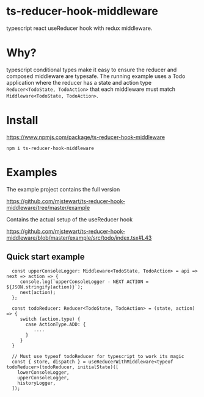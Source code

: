 # ts-reducer-hook-middleware

typescript react useReducer hook with redux middleware.

# Why?

typescript conditional types make it easy to ensure the reducer and composed middleware are typesafe.
The running example uses a Todo application where the reducer has a state and action type `Reducer<TodoState, TodoAction>` that each middleware must match `Middleware<TodoState, TodoAction>`.

# Install
https://www.npmjs.com/package/ts-reducer-hook-middleware

`npm i ts-reducer-hook-middleware`

# Examples

The example project contains the full version

https://github.com/mjstewart/ts-reducer-hook-middleware/tree/master/example

Contains the actual setup of the useReducer hook

https://github.com/mjstewart/ts-reducer-hook-middleware/blob/master/example/src/todo/index.tsx#L43


## Quick start example

```
  const upperConsoleLogger: Middleware<TodoState, TodoAction> = api => next => action => {
     console.log(`upperConsoleLogger - NEXT ACTION = ${JSON.stringify(action)}`);
     next(action);
  };

  const todoReducer: Reducer<TodoState, TodoAction> = (state, action) => {
     switch (action.type) {
       case ActionType.ADD: {
          ....
       }
     }
  }

  // Must use typeof todoReducer for typescript to work its magic
  const { store, dispatch } = useReducerWithMiddleware<typeof todoReducer>(todoReducer, initialState)([
    lowerConsoleLogger,
    upperConsoleLogger,
    historyLogger,
  ]);

```

 

